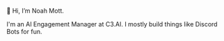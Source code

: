  👋 Hi, I’m Noah Mott.
<p>
I'm an AI Engagement Manager at C3.AI.  I mostly build things like Discord Bots for fun.

